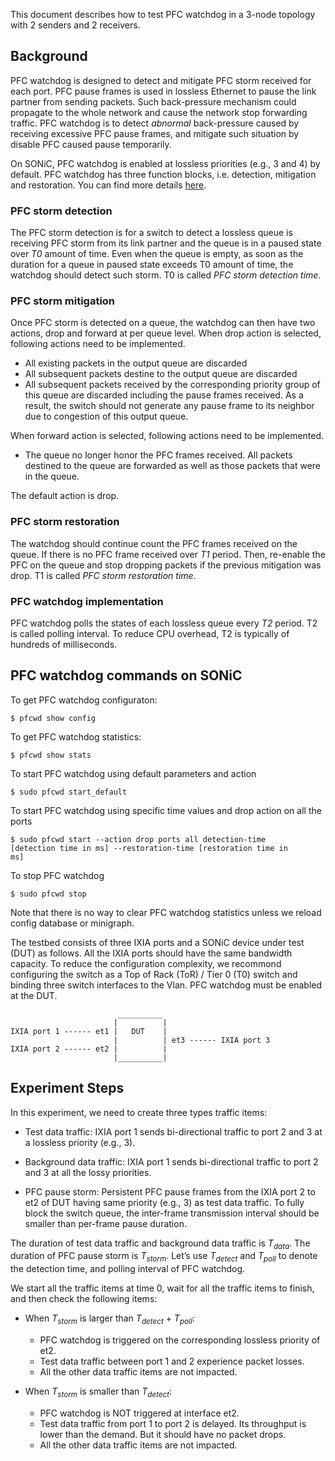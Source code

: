 This document describes how to test PFC watchdog in a 3-node topology with 2 senders and 2 receivers.

## Background
PFC watchdog is designed to detect and mitigate PFC storm received for each port. PFC pause frames is used in lossless Ethernet to pause the link partner from sending packets. Such back-pressure mechanism could propagate to the whole network and cause the network stop forwarding traffic. PFC watchdog is to detect *abnormal* back-pressure caused by receiving excessive PFC pause frames, and mitigate such situation by disable PFC caused pause temporarily.

On SONiC, PFC watchdog is enabled at lossless priorities (e.g., 3 and 4) by default. PFC watchdog has three function blocks, i.e. detection, mitigation and restoration. You can find more details [here](https://github.com/sonic-net/SONiC/wiki/PFC-Watchdog).

### PFC storm detection
The PFC storm detection is for a switch to detect a lossless queue is receiving PFC storm from its link partner and the queue is in a paused state over *T0* amount of time. Even when the queue is empty, as soon as the duration for a queue in paused state exceeds T0 amount of time, the watchdog should detect such storm. T0 is called *PFC storm detection time*.

### PFC storm mitigation
Once PFC storm is detected on a queue, the watchdog can then have two actions, drop and forward at per queue level. When drop action is selected, following actions need to be implemented.

* All existing packets in the output queue are discarded
* All subsequent packets destine to the output queue are discarded
* All subsequent packets received by the corresponding priority group of this queue are discarded including the pause frames received. As a result, the switch should not generate any pause frame to its neighbor due to congestion of this output queue.

When forward action is selected, following actions need to be implemented.

* The queue no longer honor the PFC frames received. All packets destined to the queue are forwarded as well as those packets that were in the queue.

The default action is drop.

### PFC storm restoration
The watchdog should continue count the PFC frames received on the queue. If there is no PFC frame received over *T1* period. Then, re-enable the PFC on the queue and stop dropping packets if the previous mitigation was drop. T1 is called *PFC storm restoration time*.

### PFC watchdog implementation
PFC watchdog polls the states of each lossless queue every *T2* period. T2 is called polling interval. To reduce CPU overhead, T2 is typically of hundreds of milliseconds.

## PFC watchdog commands on SONiC
To get PFC watchdog configuraton:

<code>$ pfcwd show config</code>

To get PFC watchdog statistics:

<code>$ pfcwd show stats</code>

To start PFC watchdog using default parameters and action

<code>$ sudo pfcwd start_default</code>

To start PFC watchdog using specific time values and drop action on all the ports

<code>$ sudo pfcwd start --action drop ports all detection-time [detection time in ms] --restoration-time [restoration time in ms]</code>

To stop PFC watchdog

<code>$ sudo pfcwd stop</code>

Note that there is no way to clear PFC watchdog statistics unless we reload config database or minigraph.

The testbed consists of three IXIA ports and a SONiC device under test (DUT) as follows. All the IXIA ports should have the same bandwidth capacity. To reduce the configuration complexity, we recommond configuring the switch as a Top of Rack (ToR) / Tier 0 (T0) switch and binding three switch interfaces to the Vlan. PFC watchdog must be enabled at the DUT.

```
                        __________
                       |          |
IXIA port 1 ------ et1 |   DUT    |
                       |          | et3 ------ IXIA port 3
IXIA port 2 ------ et2 |          |
                       |__________|

```

## Experiment Steps
In this experiment, we need to create three types traffic items:

- Test data traffic: IXIA port 1 sends bi-directional traffic to port 2 and 3 at a lossless priority (e.g., 3).

- Background data traffic: IXIA port 1 sends bi-directional traffic to port 2 and 3 at all the lossy priorities.

- PFC pause storm: Persistent PFC pause frames from the IXIA port 2 to et2 of DUT having same priority (e.g., 3) as test data traffic. To fully block the switch queue, the inter-frame transmission interval should be smaller than per-frame pause duration.

The duration of test data traffic and background data traffic is $T_{data}$. The duration of PFC pause storm is $T_{storm}$. Let’s use $T_{detect}$ and $T_{poll}$ to denote the detection time, and polling interval of PFC watchdog.

We start all the traffic items at time 0, wait for all the traffic items to finish, and then check the following items:

- When $T_{storm}$ is larger than $T_{detect}$ + $T_{poll}$:
  - PFC watchdog is triggered on the corresponding lossless priority of et2.
  - Test data traffic between port 1 and 2 experience packet losses.
  - All the other data traffic items are not impacted.

- When $T_{storm}$ is smaller than $T_{detect}$:
  - PFC watchdog is NOT triggered at interface et2.
  - Test data traffic from port 1 to port 2 is delayed. Its throughput is lower than the demand. But it should have no packet drops.
  - All the other data traffic items are not impacted.
